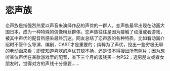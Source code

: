 # 恋声族

恋声族是指强烈热爱以声音来演绎作品的声优的一群人。恋声族最早出现在动画大国日本，成为一种特殊的偶像粉丝群体。恋声族往往是因为接触了动漫或者游戏，被其中声优的配音所感染最终沉迷。网友总结了恋声族的各种特质，比如看动画介绍时不管什么导演、编剧，CAST才是重要的；纯粹为了声优，挖出一些穷极无聊的老动画来看；即使知道喜欢的声优其貌不扬，还是恨不得搜出所有照片；因为想听某位声优在某款游戏里的配音，省下三个月的饭钱买一台PS2；选男朋友或者女朋友时，觉得对方的声线十分重要……